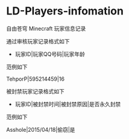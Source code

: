 # LD-Players-infomation

自由苍穹 Minecraft 玩家信息记录

通过审核玩家记录格式如下

- 玩家ID|玩家QQ号码|玩家年龄
  
范例如下

TehporP|595214459|16

被封禁玩家记录格式如下

- 玩家ID|被封禁时间|被封禁原因|是否永久封禁
  
范例如下

Asshole|2015/04/18|偷窃|是
